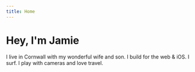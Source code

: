 ```yaml
---
title: Home
---
```

# Hey, I'm Jamie

I live in Cornwall with my wonderful wife and son. I build for the web & iOS. I surf. I play with cameras and love travel.
